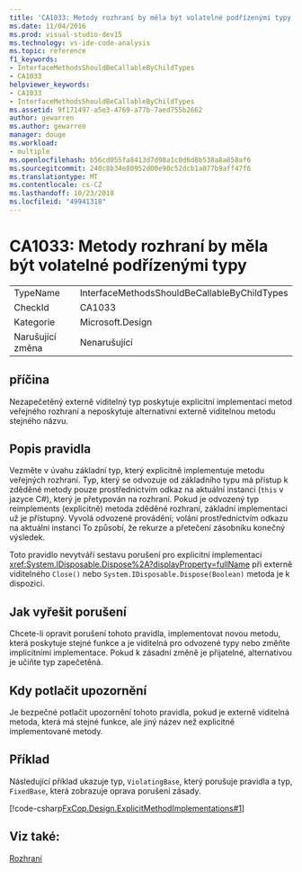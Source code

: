 ```yaml
---
title: 'CA1033: Metody rozhraní by měla být volatelné podřízenými typy'
ms.date: 11/04/2016
ms.prod: visual-studio-dev15
ms.technology: vs-ide-code-analysis
ms.topic: reference
f1_keywords:
- InterfaceMethodsShouldBeCallableByChildTypes
- CA1033
helpviewer_keywords:
- CA1033
- InterfaceMethodsShouldBeCallableByChildTypes
ms.assetid: 9f171497-a5e3-4769-a77b-7aed755b2662
author: gewarren
ms.author: gewarren
manager: douge
ms.workload:
- multiple
ms.openlocfilehash: b56cd055fa8413d7d98a1c0d6d8b538a8a858af6
ms.sourcegitcommit: 240c8b34e80952d00e90c52dcb1a077b9aff47f6
ms.translationtype: MT
ms.contentlocale: cs-CZ
ms.lasthandoff: 10/23/2018
ms.locfileid: "49941318"
---
```

# <a name="ca1033-interface-methods-should-be-callable-by-child-types"></a>CA1033: Metody rozhraní by měla být volatelné podřízenými typy

|||
|-|-|
|TypeName|InterfaceMethodsShouldBeCallableByChildTypes|
|CheckId|CA1033|
|Kategorie|Microsoft.Design|
|Narušující změna|Nenarušující|

## <a name="cause"></a>příčina
 Nezapečetěný externě viditelný typ poskytuje explicitní implementaci metod veřejného rozhraní a neposkytuje alternativní externě viditelnou metodu stejného názvu.

## <a name="rule-description"></a>Popis pravidla
 Vezměte v úvahu základní typ, který explicitně implementuje metodu veřejných rozhraní. Typ, který se odvozuje od základního typu má přístup k zděděné metody pouze prostřednictvím odkaz na aktuální instanci (`this` v jazyce C#), který je přetypován na rozhraní. Pokud je odvozený typ reimplements (explicitně) metoda zděděné rozhraní, základní implementaci už je přístupný. Vyvolá odvozené provádění; volání prostřednictvím odkazu na aktuální instanci To způsobí, že rekurze a přetečení zásobníku konečný výsledek.

 Toto pravidlo nevytváří sestavu porušení pro explicitní implementaci <xref:System.IDisposable.Dispose%2A?displayProperty=fullName> při externě viditelného `Close()` nebo `System.IDisposable.Dispose(Boolean)` metoda je k dispozici.

## <a name="how-to-fix-violations"></a>Jak vyřešit porušení
 Chcete-li opravit porušení tohoto pravidla, implementovat novou metodu, která poskytuje stejné funkce a je viditelná pro odvozené typy nebo změňte implicitními implementace. Pokud k zásadní změně je přijatelné, alternativou je učiňte typ zapečetěná.

## <a name="when-to-suppress-warnings"></a>Kdy potlačit upozornění
 Je bezpečné potlačit upozornění tohoto pravidla, pokud je externě viditelná metoda, která má stejné funkce, ale jiný název než explicitně implementované metody.

## <a name="example"></a>Příklad
 Následující příklad ukazuje typ, `ViolatingBase`, který porušuje pravidla a typ, `FixedBase`, která zobrazuje oprava porušení zásady.

 [!code-csharp[FxCop.Design.ExplicitMethodImplementations#1](../code-quality/codesnippet/CSharp/ca1033-interface-methods-should-be-callable-by-child-types_1.cs)]

## <a name="see-also"></a>Viz také:
 [Rozhraní](/dotnet/csharp/programming-guide/interfaces/index)